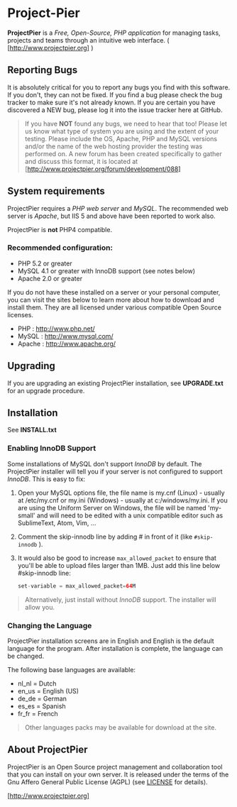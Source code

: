# Project-Pier

**ProjectPier** is a *Free, Open-Source, PHP application* for managing tasks, projects and teams through an intuitive web interface. ( [http://www.projectpier.org] )

## Reporting Bugs

It is absolutely critical for you to report any bugs you find with this software.
If you don't, they can not be fixed. If you find a bug please
check the bug tracker to make sure it's not already known.  If you are certain
you have discovered a NEW bug, please log it into the issue tracker here at GitHub.

> If you have **NOT** found any bugs, we need to hear that too!
> Please let us know what type of system you are using and the extent of your
> testing.  Please include the OS, Apache, PHP and MySQL versions and/or the name of
> the web hosting provider the testing was performed on.
> A new forum has been created specifically to gather and discuss this format, it is located at
> [http://www.projectpier.org/forum/development/088]

## System requirements

ProjectPier requires a *PHP web server* and *MySQL*. The recommended web
server is *Apache*, but IIS 5 and above have been reported to work also.

ProjectPier is **not** PHP4 compatible.

### Recommended configuration:

- PHP 5.2 or greater
- MySQL 4.1 or greater with InnoDB support (see notes below)
- Apache 2.0 or greater

If you do not have these installed on a server or your personal computer,
you can visit the sites below to learn more about how to download and install
them.  They are all licensed under various compatible Open Source licenses.

- PHP    : http://www.php.net/
- MySQL  : http://www.mysql.com/
- Apache : http://www.apache.org/

## Upgrading

If you are upgrading an existing ProjectPier installation,
see **UPGRADE.txt** for an upgrade procedure.

## Installation

See **INSTALL.txt**

### Enabling InnoDB Support

Some installations of MySQL don't support *InnoDB* by default.  The ProjectPier installer
will tell you if your server is not configured to support *InnoDB*. This is easy to fix:

1. Open your MySQL options file, the file name is my.cnf (Linux) - usually at /etc/my.cnf
   or my.ini (Windows) - usually at c:/windows/my.ini.  If you are using the Uniform Server
   on Windows, the file will be named 'my-small' and will need to be edited with a unix
   compatible editor such as SublimeText, Atom, Vim, ...
2. Comment the skip-innodb line by adding # in front of it (like ```#skip-innodb``` ).
3. It would also be good to increase ```max_allowed_packet``` to ensure that
   you'll be able to upload files larger than 1MB. Just add this
   line below #skip-innodb line:

   ```php
   set-variable = max_allowed_packet=64M
   ```

> Alternatively, just install without *InnoDB* support. The installer will allow you.

### Changing the Language

ProjectPier installation screens are in English and English is the default language
for the program. After installation is complete, the language can be changed.

The following base languages are available:
- nl_nl = Dutch
- en_us = English (US)
- de_de = German
- es_es = Spanish
- fr_fr = French

> Other languages packs may be available for download at the site.

## About ProjectPier

ProjectPier is an Open Source project management and collaboration
tool that you can install on your own server. It is released under the
terms of the Gnu Affero General Public License (AGPL) (see [LICENSE](../blob/master/LICENSE) for details).

[http://www.projectpier.org]